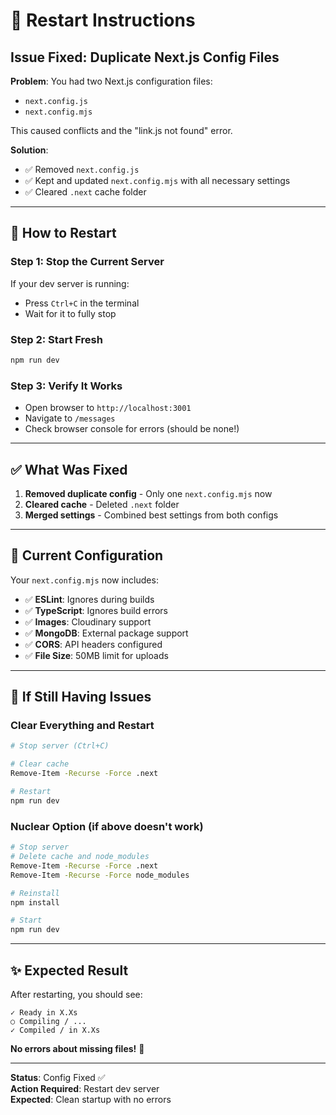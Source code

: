 # 🔄 Restart Instructions

## Issue Fixed: Duplicate Next.js Config Files

**Problem**: You had two Next.js configuration files:
- `next.config.js` 
- `next.config.mjs`

This caused conflicts and the "link.js not found" error.

**Solution**: 
- ✅ Removed `next.config.js`
- ✅ Kept and updated `next.config.mjs` with all necessary settings
- ✅ Cleared `.next` cache folder

---

## 🚀 How to Restart

### Step 1: Stop the Current Server
If your dev server is running:
- Press `Ctrl+C` in the terminal
- Wait for it to fully stop

### Step 2: Start Fresh
```bash
npm run dev
```

### Step 3: Verify It Works
- Open browser to `http://localhost:3001`
- Navigate to `/messages`
- Check browser console for errors (should be none!)

---

## ✅ What Was Fixed

1. **Removed duplicate config** - Only one `next.config.mjs` now
2. **Cleared cache** - Deleted `.next` folder
3. **Merged settings** - Combined best settings from both configs

---

## 🎯 Current Configuration

Your `next.config.mjs` now includes:

- ✅ **ESLint**: Ignores during builds
- ✅ **TypeScript**: Ignores build errors
- ✅ **Images**: Cloudinary support
- ✅ **MongoDB**: External package support
- ✅ **CORS**: API headers configured
- ✅ **File Size**: 50MB limit for uploads

---

## 🐛 If Still Having Issues

### Clear Everything and Restart
```bash
# Stop server (Ctrl+C)

# Clear cache
Remove-Item -Recurse -Force .next

# Restart
npm run dev
```

### Nuclear Option (if above doesn't work)
```bash
# Stop server
# Delete cache and node_modules
Remove-Item -Recurse -Force .next
Remove-Item -Recurse -Force node_modules

# Reinstall
npm install

# Start
npm run dev
```

---

## ✨ Expected Result

After restarting, you should see:
```
✓ Ready in X.Xs
○ Compiling / ...
✓ Compiled / in X.Xs
```

**No errors about missing files!** 🎉

---

**Status**: Config Fixed ✅  
**Action Required**: Restart dev server  
**Expected**: Clean startup with no errors
